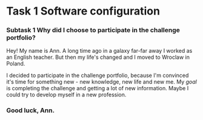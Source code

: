 # Task 1 Software configuration 

### **Subtask 1** Why did I choose to participate in the challenge portfolio?

Hey! My name is Ann. A long time ago in a galaxy far-far away I worked as an English teacher. But then my life's changed and I moved to Wroclaw in Poland. 

I decided to participate in the challenge portfolio, because I'm convinced it's time for something new - new knowledge, new life and new me. My *goal* is completing the challenge and getting a lot of new information. Maybe I could try to develop myself in a new profession.

### Good luck, Ann.
